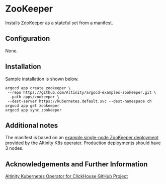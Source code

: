 # ZooKeeper

Installs ZooKeeper as a stateful set from a manifest. 

## Configuration

None. 

## Installation

Sample installation is shown below. 

```
argocd app create zookeeper \
 --repo https://github.com/Altinity/argocd-examples-zookeeper.git \
 --path apps/zookeeper \
 --dest-server https://kubernetes.default.svc --dest-namespace ch
argocd app get zookeeper
argocd app sync zookeeper 
```

## Additional notes

The manifest is based on an [example single-node ZooKeeper
deployment](https://github.com/Altinity/clickhouse-operator/blob/master/deploy/zookeeper/quick-start-persistent-volume/zookeeper-1-node.yaml)
provided by the Altinity K8s operater. Production deployments should
have 3 nodes.

## Acknowledgements and Further Information

[Altinity Kubernetes Operator for ClickHouse GitHub Project](https://github.com/Altinity/clickhouse-operator)
